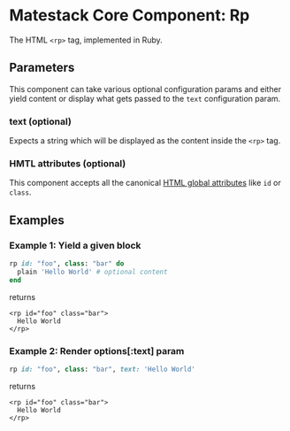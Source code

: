 # Matestack Core Component: Rp

The HTML `<rp>` tag, implemented in Ruby.

## Parameters

This component can take various optional configuration params and either yield content or display what gets passed to the `text` configuration param.

### text \(optional\)

Expects a string which will be displayed as the content inside the `<rp>` tag.

### HMTL attributes \(optional\)

This component accepts all the canonical [HTML global attributes](https://www.w3schools.com/tags/ref_standardattributes.asp) like `id` or `class`.

## Examples

### Example 1: Yield a given block

```ruby
rp id: "foo", class: "bar" do
  plain 'Hello World' # optional content
end
```

returns

```markup
<rp id="foo" class="bar">
  Hello World
</rp>
```

### Example 2: Render options\[:text\] param

```ruby
rp id: "foo", class: "bar", text: 'Hello World'
```

returns

```markup
<rp id="foo" class="bar">
  Hello World
</rp>
```

